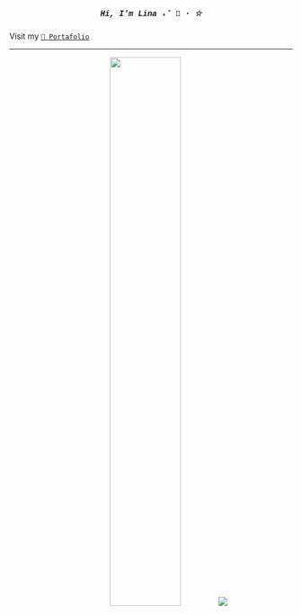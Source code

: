 <h5 style="font-family: 'Courier New', Courier, monospace" align="center">Hi, I'm Lina ₊˚ 🍮 ⋅ ☆</h5>

Visit my [`💼 Portafolio`](https://liinarodriguez.github.io/)

<hr>
<p align="center">
 
  <img height="50%" width="auto" src ="https://github-readme-stats.vercel.app/api/top-langs/?username=liinarodriguez&layout=compact&hide_border=true&theme=material-palenight&bg_color=00000000&langs_count=6&hide=jupyter%20notebook,tex,css,php">
  <img src ="https://github-readme-streak-stats.herokuapp.com/?user=liinarodriguez&theme=material-palenight&hide_border=true&background=FFFFFF00">
</p>

